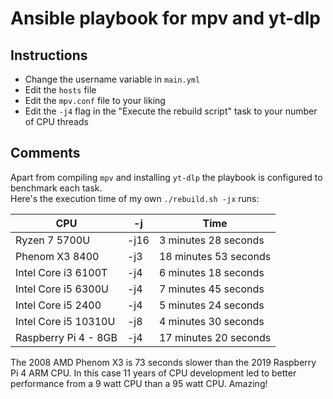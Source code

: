 # Ansible playbook for mpv and yt-dlp

## Instructions
* Change the username variable in `main.yml`
* Edit the `hosts` file
* Edit the `mpv.conf` file to your liking
* Edit the `-j4` flag in the "Execute the rebuild script" task to your number of CPU threads

## Comments
Apart from compiling `mpv` and installing `yt-dlp` the playbook is configured to benchmark each task.  
Here's the execution time of my own `./rebuild.sh -jx` runs:  

| CPU | -j | Time |
|---|---|---|
| Ryzen 7 5700U | -j16 | 3 minutes 28 seconds |
| Phenom X3 8400 | -j3 | 18 minutes 53 seconds |
| Intel Core i3 6100T | -j4 | 6 minutes 18 seconds |
| Intel Core i5 6300U | -j4 | 7 minutes 45 seconds |
| Intel Core i5 2400 | -j4 | 5 minutes 24 seconds |
| Intel Core i5 10310U | -j8 | 4 minutes 30 seconds |
| Raspberry Pi 4 - 8GB | -j4 | 17 minutes 20 seconds |

The 2008 AMD Phenom X3 is 73 seconds slower than the 2019 Raspberry Pi 4 ARM CPU. In this case 
11 years of CPU development led to better performance from a 9 watt CPU than a 95 watt CPU. Amazing!
